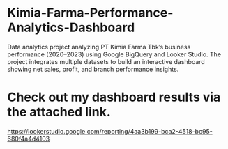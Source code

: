 # Kimia-Farma-Performance-Analytics-Dashboard
Data analytics project analyzing PT Kimia Farma Tbk’s business performance (2020–2023) using Google BigQuery and Looker Studio. The project integrates multiple datasets to build an interactive dashboard showing net sales, profit, and branch performance insights.

# Check out my dashboard results via the attached link.
https://lookerstudio.google.com/reporting/4aa3b199-bca2-4518-bc95-680f4a4d4103
